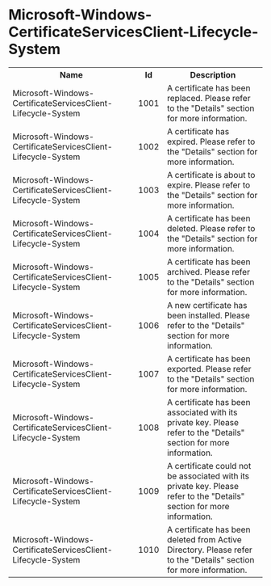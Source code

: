 # Microsoft-Windows-CertificateServicesClient-Lifecycle-System

<table>
<colgroup><col/><col/><col/></colgroup>
<tr><th>Name</th><th>Id</th><th>Description</th></tr>
<tr><td>Microsoft-Windows-CertificateServicesClient-Lifecycle-System</td><td>1001</td><td>A certificate has been replaced. Please refer to the &quot;Details&quot; section for more information.</td></tr>
<tr><td>Microsoft-Windows-CertificateServicesClient-Lifecycle-System</td><td>1002</td><td>A certificate has expired. Please refer to the &quot;Details&quot; section for more information.</td></tr>
<tr><td>Microsoft-Windows-CertificateServicesClient-Lifecycle-System</td><td>1003</td><td>A certificate is about to expire. Please refer to the &quot;Details&quot; section for more information.</td></tr>
<tr><td>Microsoft-Windows-CertificateServicesClient-Lifecycle-System</td><td>1004</td><td>A certificate has been deleted. Please refer to the &quot;Details&quot; section for more information.</td></tr>
<tr><td>Microsoft-Windows-CertificateServicesClient-Lifecycle-System</td><td>1005</td><td>A certificate has been archived. Please refer to the &quot;Details&quot; section for more information.</td></tr>
<tr><td>Microsoft-Windows-CertificateServicesClient-Lifecycle-System</td><td>1006</td><td>A new certificate has been installed. Please refer to the &quot;Details&quot; section for more information.</td></tr>
<tr><td>Microsoft-Windows-CertificateServicesClient-Lifecycle-System</td><td>1007</td><td>A certificate has been exported. Please refer to the &quot;Details&quot; section for more information.</td></tr>
<tr><td>Microsoft-Windows-CertificateServicesClient-Lifecycle-System</td><td>1008</td><td>A certificate has been associated with its private key. Please refer to the &quot;Details&quot; section for more information.</td></tr>
<tr><td>Microsoft-Windows-CertificateServicesClient-Lifecycle-System</td><td>1009</td><td>A certificate could not be associated with its private key. Please refer to the &quot;Details&quot; section for more information.</td></tr>
<tr><td>Microsoft-Windows-CertificateServicesClient-Lifecycle-System</td><td>1010</td><td>A certificate has been deleted from Active Directory. Please refer to the &quot;Details&quot; section for more information.</td></tr>
</table>
